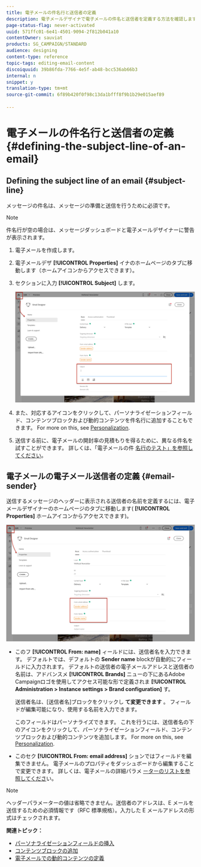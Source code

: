 ```yaml
---
title: 電子メールの件名行と送信者の定義
description: 電子メールデザイナで電子メールの件名と送信者を定義する方法を確認します。
page-status-flag: never-activated
uuid: 571ffc01-6e41-4501-9094-2f812b041a10
contentOwner: sauviat
products: SG_CAMPAIGN/STANDARD
audience: designing
content-type: reference
topic-tags: editing-email-content
discoiquuid: 39b86fda-7766-4e5f-ab48-bcc536ab66b3
internal: n
snippet: y
translation-type: tm+mt
source-git-commit: 6f89b420f0f98c13da1bfff8f9b1b29e015aef89

---
```



# 電子メールの件名行と送信者の定義{#defining-the-subject-line-of-an-email}

## Defining the subject line of an email {#subject-line}

メッセージの件名は、メッセージの準備と送信を行うために必須です。

>[!NOTE]
>
>件名行が空の場合は、メッセージダッシュボードと電子メールデザイナーに警告が表示されます。

1. 電子メールを作成します。
1. 電子メールデザ **[!UICONTROL Properties]** イナのホームページのタブに移動します（ホームアイコンからアクセスできます）。
1. セクションに入力 **[!UICONTROL Subject]** します。

   ![](assets/email_designer_subject.png)

1. また、対応するアイコンをクリックして、パーソナライゼーションフィールド、コンテンツブロックおよび動的コンテンツを件名行に追加することもできます。 For more on this, see [Personalization](../../designing/using/personalization.md).
1. 送信する前に、電子メールの開封率の見積もりを得るために、異なる件名を試すことができます。 詳しくは、「電子メールの件 [名行のテスト」を参照してください](../../sending/using/testing-subject-line-email.md)。

## 電子メールの電子メール送信者の定義 {#email-sender}

送信するメッセージのヘッダーに表示される送信者の名前を定義するには、電子メールデザイナーのホームページのタブに移動します( **[!UICONTROL Properties]** ホームアイコンからアクセスできます)。

![](assets/delivery_content_edition16.png)

* このフ **[!UICONTROL From: name]** ィールドには、送信者名を入力できます。 デフォルトでは、デフォルトの **Sender name** blockが自動的にフィールドに入力されます。 デフォルトの送信者の電子メールアドレスと送信者の名前は、アドバンスメ **[!UICONTROL Brands]** ニューの下にあるAdobe Campaignロゴを使用してアクセス可能な形で定義されま **[!UICONTROL Administration > Instance settings > Brand configuration]** す。

   送信者名は、[送信者名]ブロックをクリックし **て変更できます** 。 フィールドが編集可能になり、使用する名前を入力できます。

   このフィールドはパーソナライズできます。 これを行うには、送信者名の下のアイコンをクリックして、パーソナライゼーションフィールド、コンテンツブロックおよび動的コンテンツを追加します。 For more on this, see [Personalization](../../designing/using/personalization.md).

* このセク **[!UICONTROL From: email address]** ションではフィールドを編集できません。 電子メールのプロパティをダッシュボードから編集することで変更できます。 詳しくは、電子メールの詳細パラメ [ーターのリストを参照してくださ](../../administration/using/configuring-email-channel.md#advanced-parameters)い。

>[!NOTE]
>
>ヘッダーパラメーターの値は省略できません。送信者のアドレスは、E メールを送信するための必須情報です（RFC 標準規格）。入力した E メールアドレスの形式はチェックされます。

**関連トピック：**

* [パーソナライゼーションフィールドの挿入](../../designing/using/personalization.md#inserting-a-personalization-field)
* [コンテンツブロックの追加](../../designing/using/personalization.md#adding-a-content-block)
* [電子メールでの動的コンテンツの定義](../../designing/using/personalization.md#defining-dynamic-content-in-an-email)
